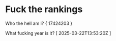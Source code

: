 # Fuck the rankings

Who the hell am I?
{ 17424203 }

What fucking year is it?
[ 2025-03-22T13:53:20Z ]
